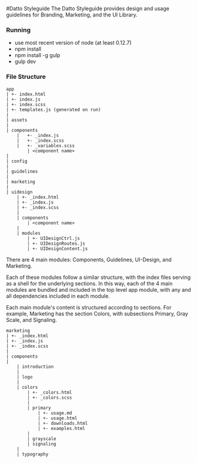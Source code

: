 #Datto Styleguide
The Datto Styleguide provides design and usage guidelines for Branding, Marketing, and the UI Library.
 
### Running
- use most recent version of node (at least 0.12.7)
- npm install
- npm install -g gulp
- gulp dev


### File Structure
```
app
| +- index.html
| +- index.js
| +- index.scss
| +- templates.js (generated on run)
|
| assets
|
| components
	|	+- _index.js
	|	+- _index.scss
	|	+- _variables.scss
		| <component name>
|
| config
| 
| guidelines
|
| marketing
|
| uidesign
	| +- _index.html
	| +- _index.js
	| +- _index.scss
	|
	| components
		| <component name>
	|
	| modules
		| +- UIDesignCtrl.js
		| +- UIDesignRoutes.js
		| +- UIDesignContent.js
```

There are 4 main modules: Components, Guidelines, UI-Design, and Marketing.

Each of these modules follow a similar structure, with the index files serving as a shell for the underlying sections. In this way, each of the 4 main modules are bundled and included in the top level app module, with any and all dependencies included in each module.

Each main module's content is structured according to sections.
For example, Marketing has the section Colors, with subsections Primary, Gray Scale, and Signaling.

```
marketing
| +- _index.html
| +- _index.js
| +- _index.scss
|
| components
|
	| introduction
	|
	| logo
	|
	| colors
		| +- _colors.html
		| +- _colors.scss
		|
		| primary
			| +- usage.md
			| +- usage.html
			| +- downloads.html
			| +- examples.html
		|
		| grayscale
		| signaling
	|
	| typography
```
